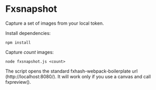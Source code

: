 Fxsnapshot
==========

Capture a set of images from your local token.

Install dependencies:
```
npm install
```

Capture *count* images:
```
node fxsnapshot.js <count>
```

The script opens the standard fxhash-webpack-boilerplate url
(http://localhost:8080/). It will work only if you use a canvas and
call fxpreview().
